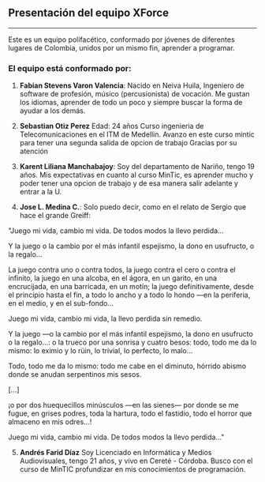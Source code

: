 ## Presentación del equipo XForce
---
Este es un equipo polifacético, conformado por jóvenes de diferentes lugares de Colombia, unidos por un mismo fin, aprender a programar.

### El equipo está conformado por:
1. **Fabian Stevens Varon Valencia**: Nacido en Neiva Huila, Ingeniero de software de profesión, músico (percusionista) de vocación. Me gustan los idiomas, aprender de todo un poco y siempre buscar la forma de ayudar a los demás.

 
2. **Sebastian Otiz Perez** 
Edad: 24 años
Curso ingenieria de Telecomunicaciones en el ITM de Medellin.
Avanzo en este curso mintic para tener una segunda salida de opcion de trabajo
Gracias por su atención

3. **Karent Liliana Manchabajoy**: Soy del departamento de Nariño, tengo 19 años. Mis expectativas en cuanto al curso MinTic, es aprender mucho y poder tener una opcion de trabajo y de esa manera salir adelante y entrar a la U.

4. **Jose L. Medina C.**:
Solo puedo decir, como en el relato de Sergio que hace el grande Greiff:
<p>"Juego mi vida, cambio mi vida.
De todos modos
la llevo perdida...

Y la juego o la cambio por el más infantil espejismo,
la dono en usufructo, o la regalo...

La juego contra uno o contra todos,
la juego contra el cero o contra el infinito,
la juego en una alcoba, en el ágora, en un garito,
en una encrucijada, en una barricada, en un motín;
la juego definitivamente, desde el principio hasta el fin,
a todo lo ancho y a todo lo hondo
—en la periferia, en el medio,
y en el sub-fondo...

Juego mi vida, cambio mi vida,
la llevo perdida
sin remedio.

Y la juego —o la cambio por el más infantil espejismo,
la dono en usufructo o la regalo...:
o la trueco por una sonrisa y cuatro besos:
todo, todo me da lo mismo:
lo eximio y lo rüin, lo trivial, lo perfecto, lo malo...

Todo, todo me da lo mismo:
todo me cabe en el diminuto, hórrido abismo
donde se anudan serpentinos mis sesos.

[...]

¡o por dos huequecillos minúsculos
—en las sienes— por donde se me fugue, en grises podres, toda la hartura, todo el fastidio, todo el horror que
almaceno en mis odres...!

Juego mi vida, cambio mi vida.
De todos modos
la llevo perdida..." </p>

5. **Andrés Farid Díaz**
Soy Licenciado en Informática y Medios Audiovisuales, tengo 21 años, y vivo en Cereté - Córdoba.
Busco con el curso de MinTIC profundizar en mis conocimientos de programación. 
